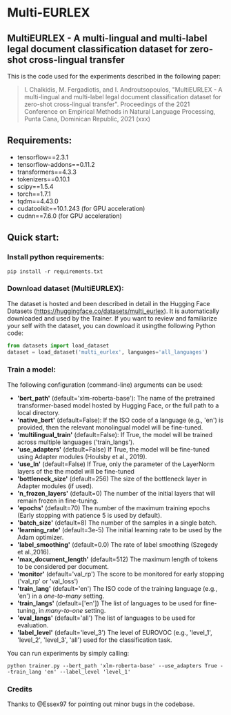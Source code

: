# Multi-EURLEX

## MultiEURLEX - A multi-lingual and multi-label legal document classification dataset for zero-shot cross-lingual transfer

This is the code used for the experiments described in the following paper:


> I. Chalkidis, M. Fergadiotis, and I. Androutsopoulos, "MultiEURLEX - A multi-lingual and multi-label legal document classification dataset for zero-shot cross-lingual transfer". Proceedings of the 2021 Conference on Empirical Methods
               in Natural Language Processing, Punta Cana, Dominican Republic, 2021 (xxx)

## Requirements:

* tensorflow==2.3.1
* tensorflow-addons==0.11.2
* transformers==4.3.3
* tokenizers==0.10.1
* scipy==1.5.4
* torch==1.7.1
* tqdm==4.43.0
* cudatoolkit==10.1.243 (for GPU acceleration)
* cudnn==7.6.0 (for GPU acceleration)

## Quick start:

### Install python requirements:

```
pip install -r requirements.txt
```

### Download dataset (MultiEURLEX):

The dataset is hosted and been described in detail in the Hugging Face Datasets (https://huggingface.co/datasets/multi_eurlex). It is automatically downloaded and used by the Trainer. 
If you want to review and familiarize your self with the dataset, you can download it usingthe following Python code:

```python
from datasets import load_dataset
dataset = load_dataset('multi_eurlex', languages='all_languages')
```

### Train a model:

The following configuration (command-line) arguments can be used:

* **'bert_path'** (default='xlm-roberta-base'): The name of the pretrained transformer-based model hosted by Hugging Face, or the full path to a local directory.
* **'native_bert'** (default=False): If the ISO code of a language (e.g., 'en') is provided, then the relevant monolingual model will be fine-tuned.
* **'multilingual_train'** (default=False): If True, the model will be trained across multiple languages ('train_langs').
* **'use_adapters'** (default=False) If True, the model will be fine-tuned using Adapter modules (Houlsby et al., 2019).
* **'use_ln'** (default=False) If True, only the parameter of the LayerNorm layers of the the model will be fine-tuned
* **'bottleneck_size'** (default=256) The size of the bottleneck layer in Adapter modules (if used).
* **'n_frozen_layers'** (default=0) The number of the initial layers that will remain frozen in fine-tuning.
* **'epochs'** (default=70) The number of the maximum training epochs (Early stopping with patience 5 is used by default).
* **'batch_size'** (default=8) The number of the samples in a single batch.
* **'learning_rate'** (default=3e-5) The initial learning rate to be used by the Adam optimizer.
* **'label_smoothing'** (default=0.0) The rate of label smoothing (Szegedy  et  al.,2016).
* **'max_document_length'** (default=512) The maximum length of tokens to be considered per document.
* **'monitor'** (default='val_rp') The score to be monitored for early stopping ('val_rp' or 'val_loss')
* **'train_lang'** (default='en') The ISO code of the training language (e.g., 'en') in a *one-to-many* setting.
* **'train_langs'** (default=['en']) The list of languages to be used for fine-tuning, in *many-to-one* setting.
* **'eval_langs'** (default='all') The list of languages to be used for evaluation.
* **'label_level'** (default='level_3') The level of EUROVOC (e.g., 'level_1', 'level_2', 'level_3', 'all') used for the classification task.

You can run experiments by simply calling:

```
python trainer.py --bert_path 'xlm-roberta-base' --use_adapters True --train_lang 'en' --label_level 'level_1'
```

### Credits

Thanks to @Essex97 for pointing out minor bugs in the codebase.

